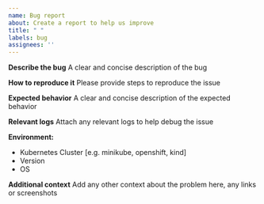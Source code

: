 ```yaml
---
name: Bug report
about: Create a report to help us improve
title: " "
labels: bug
assignees: ''
---
```


**Describe the bug**
A clear and concise description of the bug

**How to reproduce it**
Please provide steps to reproduce the issue

**Expected behavior**
A clear and concise description of the expected behavior

**Relevant logs**
Attach any relevant logs to help debug the issue

**Environment:**
- Kubernetes Cluster [e.g. minikube, openshift, kind]
- Version
- OS

**Additional context**
Add any other context about the problem here, any links or screenshots 
